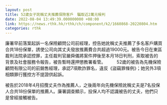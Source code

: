 ```yaml
---
layout: post
title: 52歲女子訛稱丈夫推薦保險客戶　騙取近2萬元候判
date: 2022-08-04 13:49:39.000000000 +08:00
link: https://news.rthk.hk/rthk/ch/component/k2/1660868-20220804.htm
categories: rthk
---
```


廉署早前落案起訴一名保險顧問公司前經理，控告她訛稱丈夫推薦了多名客戶購買合共18份保單，誘使公司向其丈夫發放推薦費合共超過19000元。被告今日在東區裁判法院承認控罪，主任裁判官嚴舜儀將案件押後至本月18日判刑，索取被告的背景及社會服務令報告，被告暫時還押懲教署看管。
　　 
52歲的被告為先機保險顧問有限公司的前銷售經理，承認7項欺詐罪名，違反《盜竊罪條例》；她另外3項相類罪行獲控方不提證供起訴。 

被告於2018年4月招攬丈夫作為推薦人，之後兩年向先機保險訛稱丈夫是7名投保人合共18份保單的推薦人。廉署調查顯示，投保人均不認識被告的丈夫，他們只是曾經接觸被告。
